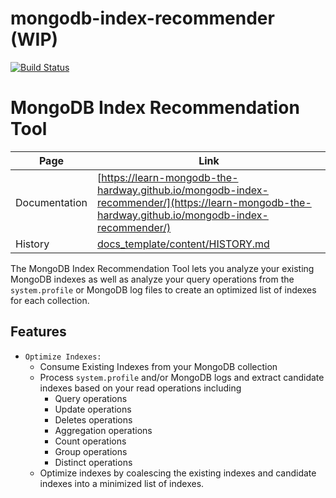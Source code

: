 # mongodb-index-recommender (WIP)

[![Build Status][travis-img]][travis-url]

# MongoDB Index Recommendation Tool

| Page | Link |
| --- | --- |
| Documentation | [https://learn-mongodb-the-hardway.github.io/mongodb-index-recommender/](https://learn-mongodb-the-hardway.github.io/mongodb-index-recommender/)|
| History | [docs_template/content/HISTORY.md](docs_template/content/HISTORY.md) |

The MongoDB Index Recommendation Tool lets you analyze your existing MongoDB indexes as well as analyze your query operations from the `system.profile` or
MongoDB log files to create an optimized list of indexes for each collection.

## Features

* `Optimize Indexes:`
    * Consume Existing Indexes from your MongoDB collection
    * Process `system.profile` and/or MongoDB logs and extract candidate indexes based on your read operations including
        - Query operations
        - Update operations
        - Deletes operations
        - Aggregation operations
        - Count operations
        - Group operations
        - Distinct operations
    * Optimize indexes by coalescing the existing indexes and candidate indexes into a minimized list of indexes.

[travis-img]: https://travis-ci.org/learn-mongodb-the-hardway/mongodb-index-recommender.svg?branch=master
[travis-url]: https://travis-ci.org/learn-mongodb-the-hardway/mongodb-index-recommender?branch=master